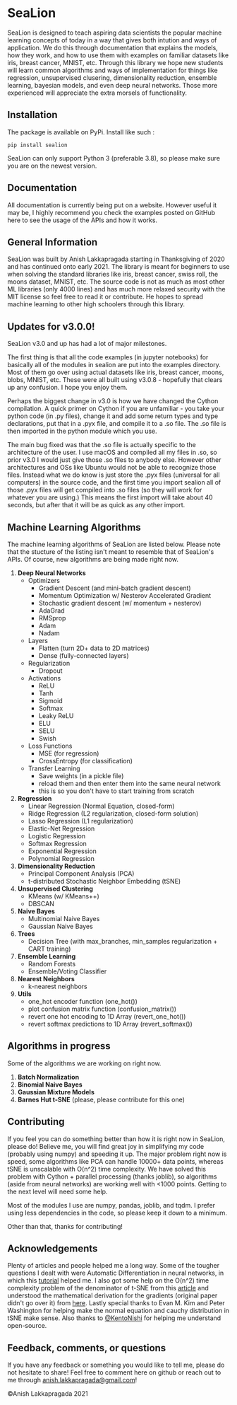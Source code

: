 # SeaLion

SeaLion is designed to teach aspiring data scientists the popular machine learning concepts of today in a way that gives both intution and ways of application. 
We do this through documentation that explains the models, how they work, and how to use them with examples on familiar datasets like iris, breast cancer, MNIST, etc. 
Through this library we hope new students will learn common algorithms and ways of implementation for things like regression, unsupervised clusering, dimensionality reduction, ensemble learning, bayesian models, and even deep neural networks. Those more experienced will appreciate the extra morsels of functionality.

## Installation
The package is available on PyPi. 
Install like such : 
```shell
pip install sealion
```

SeaLion can only support Python 3 (preferable 3.8), so please make sure you are on the newest version. 

## Documentation
All documentation is currently being put on a website. However useful it may be, I highly recommend you check the examples posted on GitHub here to see the usage of the APIs and how it works. 

## General Information
SeaLion was built by Anish Lakkapragada starting in Thanksgiving of 2020 and has continued onto early 2021. The library is meant for beginners to use when solving the standard libraries like iris, breast cancer, swiss roll, the moons dataset, MNIST, etc. The source code is not as much as most other ML libraries (only 4000 lines) and has much more relaxed security with the MIT license so feel free to read it or contribute. He hopes to spread machine learning to other high schoolers through this library. 


## Updates for v3.0.0!
SeaLion v3.0 and up has had a lot of major milestones. 

The first thing is that all the code examples (in jupyter notebooks) for basically all of the modules in sealion are put into the examples directory. Most of them 
go over using actual datasets like iris, breast cancer, moons, blobs, MNIST, etc. These were all built using v3.0.8 - hopefully that clears up any confusion. I hope you enjoy them. 

Perhaps the biggest change in v3.0 is how we have changed the Cython compilation. A quick primer on Cython if you are unfamiliar  - you take your python code (in .py files), change it and add some return types and type declarations, put that in a .pyx file, and compile it to a .so file. The .so file is then imported in the python module which you use. 

The main bug fixed was that the .so file is actually specific to the architecture of the user. I use macOS and compiled all my files in .so, so prior v3.0 I would just give those .so files to anybody else. However other architectures and OSs like Ubuntu would not be able to recognize those files. Instead what we do know is just store the .pyx files (universal for all computers) in the source code, and the first time you import sealion all of those 
.pyx files will get compiled into .so files (so they will work for whatever you are using.) This means the first import will take about 40 seconds, but after that it will be as quick as any other import. 

## Machine Learning Algorithms

The machine learning algorithms of SeaLion are listed below. Please note that the stucture of the listing isn't meant to resemble that of SeaLion's APIs. Of course, 
new algorithms are being made right now. 

1. **Deep Neural Networks**
    * Optimizers
        - Gradient Descent (and mini-batch gradient descent)
        - Momentum Optimization w/ Nesterov Accelerated Gradient
        - Stochastic gradient descent (w/ momentum + nesterov)
        - AdaGrad 
        - RMSprop
        - Adam
        - Nadam
    * Layers
        - Flatten (turn 2D+ data to 2D matrices)
        - Dense (fully-connected layers) 
    * Regularization
        - Dropout
    * Activations
        - ReLU
        - Tanh
        - Sigmoid
        - Softmax
        - Leaky ReLU
        - ELU
        - SELU
        - Swish
    * Loss Functions
        - MSE (for regression)
        - CrossEntropy (for classification)
    * Transfer Learning
        - Save weights (in a pickle file) 
        - reload them and then enter them into the same neural network
        - this is so you don't have to start training from scratch
2. **Regression**
   - Linear Regression (Normal Equation, closed-form) 
   - Ridge Regression (L2 regularization, closed-form solution)
   - Lasso Regression (L1 regularization)
   - Elastic-Net Regression
   - Logistic Regression
   - Softmax Regression
   - Exponential Regression 
   - Polynomial Regression
3. **Dimensionality Reduction**
    - Principal Component Analysis (PCA)
    - t-distributed Stochastic Neighbor Embedding (tSNE)
4. **Unsupervised Clustering**
    - KMeans (w/ KMeans++)
    - DBSCAN
5. **Naive Bayes**
    - Multinomial Naive Bayes
    - Gaussian Naive Bayes
6. **Trees**
    - Decision Tree (with max_branches, min_samples regularization + CART training)
7. **Ensemble Learning**
    - Random Forests
    - Ensemble/Voting Classifier
8. **Nearest Neighbors**
    - k-nearest neighbors
9. **Utils**
    - one_hot encoder function (one_hot())
    - plot confusion matrix function (confusion_matrix())
    - revert one hot encoding to 1D Array (revert_one_hot())
    - revert softmax predictions to 1D Array (revert_softmax())
    
## Algorithms in progress
Some of the algorithms we are working on right now. 

1. **Batch Normalization**
2. **Binomial Naive Bayes**
3. **Gaussian Mixture Models**
4. **Barnes Hut t-SNE** (please, please contribute for this one)

## Contributing
If you feel you can do something better than how it is right now in SeaLion, please do! Believe me, you will find great joy in simplifying my code (probably using numpy) and speeding it up. The major problem right now is speed, some algorithms like PCA can handle 10000+ data points, whereas tSNE is unscalable with O(n^2) time complexity. We have solved this problem with Cython + parallel processing (thanks joblib), so algorithms (aside from neural networks) are working well with <1000 points. Getting to the next level will need some help. 

Most of the modules I use are numpy, pandas, joblib, and tqdm. I prefer using less dependencies in the code, so please keep it down to a minimum. 

Other than that, thanks for contributing!

## Acknowledgements
Plenty of articles and people helped me a long way. Some of the tougher questions I dealt with were Automatic Differentiation in neural networks, in which this [tutorial](https://www.youtube.com/watch?v=o64FV-ez6Gw) helped me. I also got some help on the O(n^2) time complexity problem of the denominator of t-SNE from this [article](https://nlml.github.io/in-raw-numpy/in-raw-numpy-t-sne/) and understood the mathematical derivation for the gradients (original paper didn't go over it) from [here](http://pages.di.unipi.it/errica/assets/files/sne_tsne.pdf). Lastly special thanks to Evan M. Kim and Peter Washington for helping make the normal equation and cauchy distribution in tSNE make sense. Also thanks to [@KentoNishi](https://github.com/KentoNishi) for helping me understand open-source. 

## Feedback, comments, or questions
If you have any feedback or something you would like to tell me, please do not hesitate to share! Feel free to comment here on github or reach out to me through
anish.lakkapragada@gmail.com! 


©Anish Lakkapragada 2021
